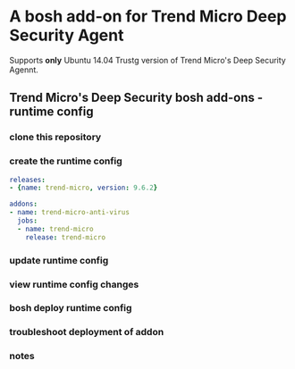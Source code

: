 # A bosh add-on for Trend Micro Deep Security Agent

Supports **only** Ubuntu 14.04 Trustg version of Trend Micro's Deep Security Agennt.

## Trend Micro's Deep Security bosh add-ons - runtime config
### clone this repository
### create the runtime config
```yaml
releases:
- {name: trend-micro, version: 9.6.2}

addons:
- name: trend-micro-anti-virus
  jobs:
  - name: trend-micro
    release: trend-micro
```
### update runtime config
### view runtime config changes
### bosh deploy runtime config
### troubleshoot deployment of addon
### notes
